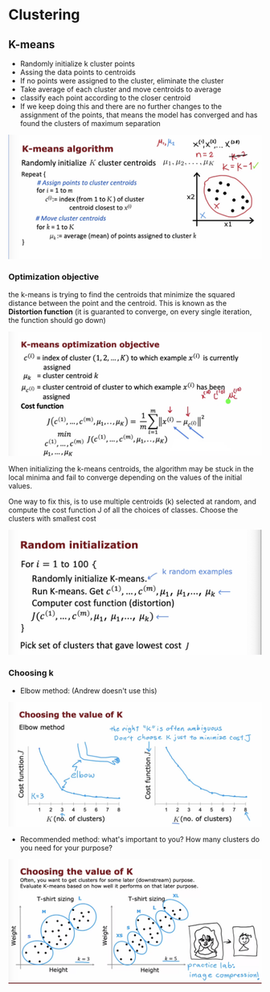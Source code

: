 # Clustering

## K-means

- Randomly initialize k cluster points
- Assing the data points to centroids
- If no points were assigned to the cluster, eliminate the cluster
- Take average of each cluster and move centroids to average
- classify each point according to the closer centroid
- If we keep doing this and there are no further changes to the assignment of the points, that means the model has converged and has found the clusters of maximum separation

![](./assets/kmeans.png)

### Optimization objective

the k-means is trying to find the centroids that minimize the squared distance between the point and the centroid. This is known as the **Distortion function** (it is guaranted to converge, on every single iteration, the function should go down)

![](./assets/optimization.png)

When initializing the k-means centroids, the algorithm may be stuck in the local minima and fail to converge depending on the values of the initial values. 

One way to fix this, is to use multiple centroids (k) selected at random, and compute the cost function J of all the choices of classes. Choose the clusters with smallest cost

![](./assets/initialization.png)

### Choosing k

- Elbow method: (Andrew doesn't use this)

![](./assets/elbow.png)

- Recommended method: what's important to you? How many clusters do you need for your purpose?

![](./assets/recommended.png)
